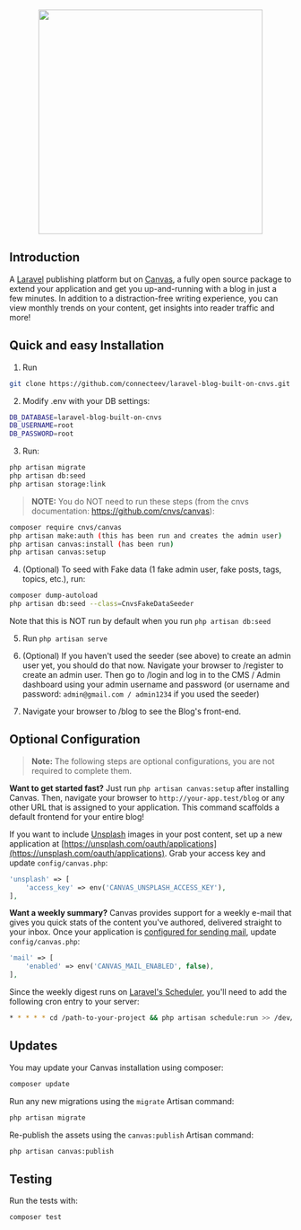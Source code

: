 <p align="center">
    <br>
    <img src="https://raw.githubusercontent.com/cnvs/art/master/github-header.png" width="400">
</p>

## Introduction

A [Laravel](https://laravel.com) publishing platform but on [Canvas](https://github.com/cnvs/canvas), a fully open source package to extend your application and get you up-and-running with a blog in just a few minutes. In addition to a distraction-free 
writing experience, you can view monthly trends on your content, get insights into reader traffic and more!


## Quick and easy Installation

1. Run
```bash
git clone https://github.com/connecteev/laravel-blog-built-on-cnvs.git
```

2. Modify .env with your DB settings:
```bash
DB_DATABASE=laravel-blog-built-on-cnvs
DB_USERNAME=root
DB_PASSWORD=root
```

3. Run:
```bash
php artisan migrate
php artisan db:seed
php artisan storage:link
```
> **NOTE:**
You do NOT need to run these steps (from the cnvs documentation: https://github.com/cnvs/canvas):
```bash
composer require cnvs/canvas
php artisan make:auth (this has been run and creates the admin user)
php artisan canvas:install (has been run)
php artisan canvas:setup
```

4. (Optional) To seed with Fake data (1 fake admin user, fake posts, tags, topics, etc.), run:
```bash
composer dump-autoload
php artisan db:seed --class=CnvsFakeDataSeeder
```
Note that this is NOT run by default when you run `php artisan db:seed`

5. Run `php artisan serve`

6. (Optional) If you haven't used the seeder (see above) to create an admin user yet, you should do that now. Navigate your browser to /register to create an admin user.
Then go to /login and log in to the CMS / Admin dashboard using your admin username and password (or username and password: `admin@gmail.com / admin1234` if you used the seeder)

7. Navigate your browser to /blog to see the Blog's front-end.




## Optional Configuration

> **Note:** The following steps are optional configurations, you are not required to complete them.

**Want to get started fast?** Just run `php artisan canvas:setup` after installing Canvas. Then, navigate your browser to `http://your-app.test/blog` or any other URL that is assigned to your application. This command scaffolds a default frontend for your entire blog!


If you want to include [Unsplash](https://unsplash.com) images in your post content, set up a new application at [https://unsplash.com/oauth/applications](https://unsplash.com/oauth/applications). Grab your access key and update `config/canvas.php`:

```php
'unsplash' => [
    'access_key' => env('CANVAS_UNSPLASH_ACCESS_KEY'),
],
```

**Want a weekly summary?** Canvas provides support for a weekly e-mail that gives you quick stats of the content you've authored, delivered straight to your inbox. Once your application is [configured for sending mail](https://laravel.com/docs/5.8/mail), update `config/canvas.php`:

```php
'mail' => [
    'enabled' => env('CANVAS_MAIL_ENABLED', false),
],
```

Since the weekly digest runs on [Laravel's Scheduler](https://laravel.com/docs/5.8/scheduling#introduction), you'll need to add the following cron entry to your server:

```bash
* * * * * cd /path-to-your-project && php artisan schedule:run >> /dev/null 2>&1
```

## Updates

You may update your Canvas installation using composer:

```bash
composer update
```

Run any new migrations using the `migrate` Artisan command:

```bash
php artisan migrate
```

Re-publish the assets using the `canvas:publish` Artisan command:

```bash
php artisan canvas:publish
```

## Testing

Run the tests with:

```bash
composer test
```
